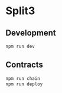 # Split3

## Development

```bash
npm run dev
```

## Contracts

```bash
npm run chain
npm run deploy
```
